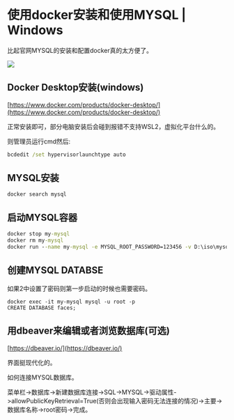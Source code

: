 # 使用docker安装和使用MYSQL | Windows

比起官网MYSQL的安装和配置docker真的太方便了。

![](https://image.baidu.com/search/down?url=https://img1.doubanio.com/view/photo/l/public/p2409194280.webp)

## Docker Desktop安装(windows)

[https://www.docker.com/products/docker-desktop/](https://www.docker.com/products/docker-desktop/)

正常安装即可，部分电脑安装后会碰到报错不支持WSL2，虚拟化平台什么的。

则管理员运行cmd然后:

```cmd
bcdedit /set hypervisorlaunchtype auto
```



## MYSQL安装

````
docker search mysql
````

 

## 启动MYSQL容器

```cmd
docker stop my-mysql
docker rm my-mysql
docker run --name my-mysql -e MYSQL_ROOT_PASSWORD=123456 -v D:\iso\mysql:/var/lib/mysql -p 3306:3306 -d mysql:latest
```



## 创建MYSQL DATABSE

如果2中设置了密码则第一步启动的时候也需要密码。

```
docker exec -it my-mysql mysql -u root -p
CREATE DATABASE faces;
```



## 用dbeaver来编辑或者浏览数据库(可选)

[https://dbeaver.io/](https://dbeaver.io/)

界面挺现代化的。

如何连接MYSQL数据库。

菜单栏->数据库->新建数据库连接->SQL->MYSQL->驱动属性->allowPublicKeyRetrieval=True(否则会出现输入密码无法连接的情况)->主要->数据库名称->root密码->完成。